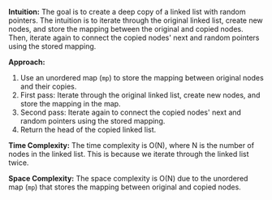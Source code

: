 **Intuition:**
The goal is to create a deep copy of a linked list with random pointers. The intuition is to iterate through the original linked list, create new nodes, and store the mapping between the original and copied nodes. Then, iterate again to connect the copied nodes' next and random pointers using the stored mapping.

**Approach:**
1. Use an unordered map (`mp`) to store the mapping between original nodes and their copies.
2. First pass: Iterate through the original linked list, create new nodes, and store the mapping in the map.
3. Second pass: Iterate again to connect the copied nodes' next and random pointers using the stored mapping.
4. Return the head of the copied linked list.

**Time Complexity:**
The time complexity is O(N), where N is the number of nodes in the linked list. This is because we iterate through the linked list twice.

**Space Complexity:**
The space complexity is O(N) due to the unordered map (`mp`) that stores the mapping between original and copied nodes.
